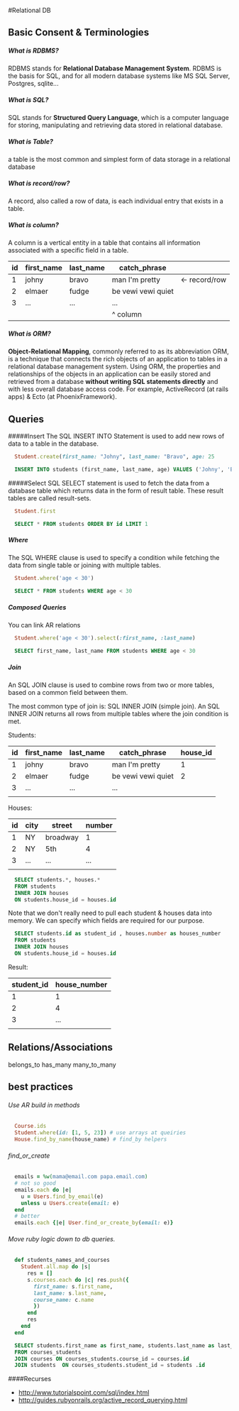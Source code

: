 #Relational DB

Basic Consent & Terminologies
-----------------------------

##### What is RDBMS?
RDBMS stands for **Relational Database Management System**.
RDBMS is the basis for SQL, and for all modern database systems like MS SQL Server, Postgres, sqlite...

##### What is SQL?
SQL stands for **Structured Query Language**, which is a computer language for storing, manipulating and retrieving data stored in relational database.

##### What is Table?
a table is the most common and simplest form of data storage in a relational database

##### What is record/row?
A record, also called a row of data, is each individual entry that exists in a table.

##### What is column?
A column is a vertical entity in a table that contains all information associated with a specific field in a table.

| id | first_name | last_name | catch_phrase       |               |
|----|------------|-----------|--------------------|---------------|
| 1  | johny      | bravo     | man I'm pretty     | <- record/row |
| 2  | elmaer     | fudge     | be vewi vewi quiet |               |
| 3  | ...        | ...       | ...                |               |
|    |            |           | ^ column           |               |

##### What is ORM?
**Object-Relational Mapping**, commonly referred to as its abbreviation ORM, is a technique that connects the rich objects of an application to tables in a relational database management system. Using ORM, the properties and relationships of the objects in an application can be easily stored and retrieved from a database **without writing SQL statements directly** and with less overall database access code.
For example, ActiveRecord (at rails apps) & Ecto (at PhoenixFramework).

Queries
-------
#####Insert
The SQL INSERT INTO Statement is used to add new rows of data to a table in the database.

```Ruby
  Student.create(first_name: "Johny", last_name: "Bravo", age: 25
```

```SQL
  INSERT INTO students (first_name, last_name, age) VALUES ('Johny', 'Bravo', 25)
```

#####Select
SQL SELECT statement is used to fetch the data from a database table which returns data in the form of result table. These result tables are called result-sets.

```Ruby
  Student.first
```

```SQL
  SELECT * FROM students ORDER BY id LIMIT 1
```

##### Where
The SQL WHERE clause is used to specify a condition while fetching the data from single table or joining with multiple tables.

```Ruby
  Student.where('age < 30')
```

```SQL
  SELECT * FROM students WHERE age < 30
```

##### Composed Queries
You can link AR relations

```Ruby
  Student.where('age < 30').select(:first_name, :last_name)
```

```SQL
  SELECT first_name, last_name FROM students WHERE age < 30
```

##### Join
An SQL JOIN clause is used to combine rows from two or more tables, based on a common field between them.

The most common type of join is: SQL INNER JOIN (simple join). An SQL INNER JOIN returns all rows from multiple tables where the join condition is met.

Students:

| id | first_name | last_name | catch_phrase       | house_id |
|----|------------|-----------|--------------------|----------|
| 1  | johny      | bravo     | man I'm pretty     | 1        |
| 2  | elmaer     | fudge     | be vewi vewi quiet | 2        |
| 3  | ...        | ...       | ...                |          |
|    |            |           |                    |          |

Houses:

| id | city | street   | number |
|----|------|----------|--------|
| 1  | NY   | broadway | 1      |
| 2  | NY   | 5th      | 4      |
| 3  | ...  | ...      | ...    |
|    |      |          |        |


```SQL
  SELECT students.*, houses.*
  FROM students
  INNER JOIN houses
  ON students.house_id = houses.id
```
Note that we don't really need to pull each student & houses data into memory. We can specify which fields are required for our purpose.

```SQL
  SELECT students.id as student_id , houses.number as houses_number
  FROM students
  INNER JOIN houses
  ON students.house_id = houses.id
```

Result:

| student_id | house_number |
|------------|--------------|
| 1          | 1            |
| 2          | 4            |
| 3          | ...          |
|            |              |


Relations/Associations
----------------------

belongs_to
has_many
many_to_many

best practices
--------------

###### Use AR build in methods

```Ruby
  Course.ids
  Student.where(id: [1, 5, 23]) # use arrays at queiries
  House.find_by_name(house_name) # find_by helpers
```

###### find_or_create
```Ruby
  emails = %w(mama@email.com papa.email.com)
  # not so good
  emails.each do |e| 
    u = Users.find_by_email(e)
    unless u Users.create(email: e)
  end
  # better
  emails.each {|e| User.find_or_create_by(email: e)}
```
###### Move ruby logic down to db queries.
```ruby
  def students_names_and_courses
    Student.all.map do |s|
      res = []
      s.courses.each do |c| res.push({
        first_name: s.first_name,
        last_name: s.last_name,
        course_name: c.name
        })
      end
      res
    end
  end
```

```SQL
  SELECT students.first_name as first_name, students.last_name as last_name, courses.name as course_name
  FROM courses_students 
  JOIN courses ON courses_students.course_id = courses.id
  JOIN students  ON courses_students.student_id = students .id
```
####Recurses

- http://www.tutorialspoint.com/sql/index.html
- http://guides.rubyonrails.org/active_record_querying.html
